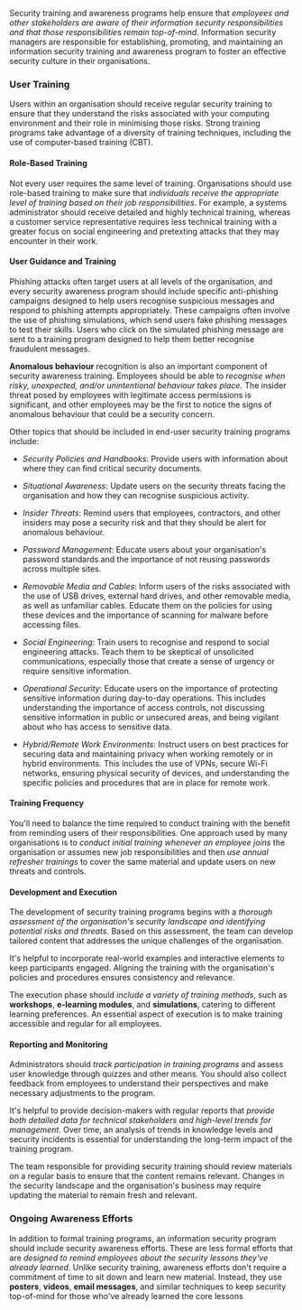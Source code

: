 
Security training and awareness programs help ensure that *employees and other stakeholders are aware of their information security responsibilities and that those responsibilities remain top-of-mind*. Information security managers are responsible for establishing, promoting, and maintaining an information security training and awareness program to foster an effective security culture in their organisations.

### User Training

Users within an organisation should receive regular security training to ensure that they understand the risks associated with your computing environment and their role in minimising those risks. Strong training programs take advantage of a diversity of training techniques, including the use of computer-based training (CBT).

#### Role-Based Training

Not every user requires the same level of training. Organisations should use role-based training to make sure that *individuals receive the appropriate level of training based on their job responsibilities*. For example, a systems administrator should receive detailed and highly technical training, whereas a customer service representative requires less technical training with a greater focus on social engineering and pretexting attacks that they may encounter in their work.

#### User Guidance and Training

Phishing attacks often target users at all levels of the organisation, and every security awareness program should include specific anti-phishing campaigns designed to help users recognise suspicious messages and respond to phishing attempts appropriately. These campaigns often involve the use of phishing simulations, which send users fake phishing messages to test their skills. Users who click on the simulated phishing message are sent to a training program designed to help them better recognise fraudulent messages.

**Anomalous behaviour** recognition is also an important component of security awareness training. Employees should be able to *recognise when risky, unexpected, and/or unintentional behaviour takes place*. The insider threat posed by employees with legitimate access permissions is significant, and other employees may be the first to notice the signs of anomalous behaviour that could be a security concern.

Other topics that should be included in end-user security training programs include:

- *Security Policies and Handbooks*: Provide users with information about where they can find critical security documents.
  
- *Situational Awareness*: Update users on the security threats facing the organisation and how they can recognise suspicious activity.
  
- *Insider Threats*: Remind users that employees, contractors, and other insiders may pose a security risk and that they should be alert for anomalous behaviour.
  
- *Password Management*: Educate users about your organisation's password standards and the importance of not reusing passwords across multiple sites.
  
- *Removable Media and Cables*: Inform users of the risks associated with the use of USB drives, external hard drives, and other removable media, as well as unfamiliar cables. Educate them on the policies for using these devices and the importance of scanning for malware before accessing files.
  
- *Social Engineering*: Train users to recognise and respond to social engineering attacks. Teach them to be skeptical of unsolicited communications, especially those that create a sense of urgency or require sensitive information.
  
- *Operational Security*: Educate users on the importance of protecting sensitive information during day-to-day operations. This includes understanding the importance of access controls, not discussing sensitive information in public or unsecured areas, and being vigilant about who has access to sensitive data.
  
- *Hybrid/Remote Work Environments*: Instruct users on best practices for securing data and maintaining privacy when working remotely or in hybrid environments. This includes the use of VPNs, secure Wi-Fi networks, ensuring physical security of devices, and understanding the specific policies and procedures that are in place for remote work.

#### Training Frequency

You'll need to balance the time required to conduct training with the benefit from reminding users of their responsibilities. One approach used by many organisations is to *conduct initial training whenever an employee joins* the organisation or assumes new job responsibilities and then *use annual refresher trainings* to cover the same material and update users on new threats and controls.

#### Development and Execution

The development of security training programs begins with a *thorough assessment of the organisation's security landscape and identifying potential risks and threats*. Based on this assessment, the team can develop tailored content that addresses the unique challenges of the organisation.

It's helpful to incorporate real-world examples and interactive elements to keep participants engaged. Aligning the training with the organisation's policies and procedures ensures consistency and relevance.

The execution phase should *include a variety of training methods*, such as **workshops**, **e-learning modules**, and **simulations**, catering to different learning preferences. An essential aspect of execution is to make training accessible and regular for all employees.

#### Reporting and Monitoring

Administrators should *track participation in training programs* and assess user knowledge through quizzes and other means. You should also collect feedback from employees to understand their perspectives and make necessary adjustments to the program.

It's helpful to provide decision-makers with regular reports that *provide both detailed data for technical stakeholders and high-level trends for management*. Over time, an analysis of trends in knowledge levels and security incidents is essential for understanding the long-term impact of the training program.

The team responsible for providing security training should review materials on a regular basis to ensure that the content remains relevant. Changes in the security landscape and the organisation's business may require updating the material to remain fresh and relevant.

### Ongoing Awareness Efforts

In addition to formal training programs, an information security program should include security awareness efforts. These are less formal efforts that are *designed to remind employees about the security lessons they've already learned*. Unlike security training, awareness efforts don't require a commitment of time to sit down and learn new material. Instead, they use **posters**, **videos**, **email messages**, and similar techniques to keep security top-of-mind for those who've already learned the core lessons